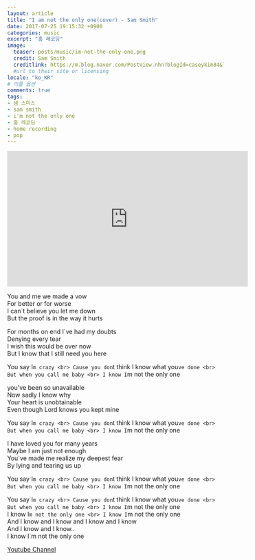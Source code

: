 ```yaml
---
layout: article
title: "I am not the only one(cover) - Sam Smith"
date: 2017-07-25 19:15:32 +0900
categories: music
excerpt: "홈 레코딩"
image:
  teaser: posts/music/im-not-the-only-one.png
  credit: Sam Smith
  creditlink: https://m.blog.naver.com/PostView.nhn?blogId=caseykim84&logNo=220199001341&proxyReferer=https%3A%2F%2Fwww.google.co.kr%2F
  #url to their site or licensing
locale: "ko_KR"
# 리플 옵션
comments: true
tags:
- 샘 스미스
- sam smith
- i'm not the only one
- 홈 레코딩
- home recording
- pop
---
```


<iframe width="560" height="315" src="https://www.youtube.com/embed/Y5T_98cl5Ns" frameborder="0" allowfullscreen></iframe>

You and me we made a vow <br>
For better or for worse <br>
I can`t believe you let me down <br>
But the proof is in the way it hurts <br>

For months on end I`ve had my doubts <br>
Denying every tear <br>
I wish this would be over now <br>
But I know that I still need you here <br>

You say I`m crazy <br>
Cause you don`t think I know what you`ve done <br>
But when you call me baby <br>
I know I`m not the only one <br>

you've been so unavailable <br>
Now sadly I know why <br>
Your heart is unobtainable <br>
Even though Lord knows you kept mine <br>

You say I`m crazy <br>
Cause you don`t think I know what you`ve done <br>
But when you call me baby <br>
I know I`m not the only one <br>

I have loved you for many years <br>
Maybe I am just not enough <br>
You`ve made me realize my deepest fear <br>
By lying and tearing us up <br>

You say I`m crazy <br>
Cause you don`t think I know what you`ve done <br>
But when you call me baby <br>
I know I`m not the only one <br>

You say I`m crazy <br>
Cause you don`t think I know what you`ve done <br>
But when you call me baby <br>
I know I`m not the only one <br>
I know I`m not the only one <br>
I know I`m not the only one <br>
And I know and I know and I know and I know <br>
And I know and I know.. <br>
I know I`m not the only one

<a class="btn-social youtube" href="https://www.youtube.com/channel/UCX04UECIFaAjNnsak6GzpZg" target="_blank"><i class="fa fa-youtube" aria-hidden="true"></i> Youtube Channel</a>
